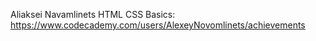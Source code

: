 Aliaksei Navamlinets
HTML CSS Basics: https://www.codecademy.com/users/AlexeyNovomlinets/achievements